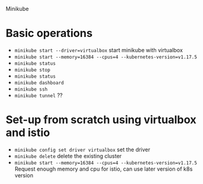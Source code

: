 Minikube

# Basic operations

- `minikube start --driver=virtualbox`               start minikube with virtualbox
- `minikube start --memory=16384 --cpus=4 --kubernetes-version=v1.17.5`
- `minikube status`
- `minikube stop`
- `minikube status`
- `minikube dashboard`
- `minikube ssh`
- `minikube tunnel`         ??

# Set-up from scratch using virtualbox and istio
- `minikube config set driver virtualbox`       set the driver
- `minikube delete`                             delete the existing cluster
- `minikube start --memory=16384 --cpus=4 --kubernetes-version=v1.17.5` Request enough memory and cpu for istio, can use later version of k8s version
